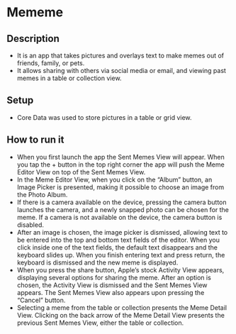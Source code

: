 # Mememe

## Description
- It is an app that takes pictures and overlays text to make memes out of friends, family, or pets.
- It allows sharing with others via social media or email, and viewing past memes in a table or collection view.

## Setup
- Core Data was used to store pictures in a table or grid view.

## How to run it
- When you first launch the app the Sent Memes View will appear. When you tap the + button in the top right corner the app will push the Meme Editor View on top of the Sent Memes View.
- In the Meme Editor View, when you click on the “Album” button, an Image Picker is presented, making it possible to choose an image from the Photo Album. 
- If there is a camera available on the device, pressing the camera button launches the camera, and a newly snapped photo can be chosen for the meme. If a camera is not available on the device, the camera button is disabled.
- After an image is chosen, the image picker is dismissed, allowing text to be entered into the top and bottom text fields of the editor. When you click inside one of the text fields, the default text disappears and the keyboard slides up. When you finish entering text and press return, the keyboard is dismissed and the new meme is displayed.
- When you press the share button, Apple’s stock Activity View appears, displaying several options for sharing the meme. After an option is chosen, the Activity View is dismissed and the Sent Memes View appears. The Sent Memes View also appears upon pressing the “Cancel” button.
- Selecting a meme from the table or collection presents the Meme Detail View. Clicking on the  back arrow of the Meme Detail View presents the previous Sent Memes View, either the table or collection.  
